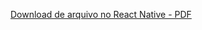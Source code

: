 [Download de arquivo no React Native - PDF](https://www.youtube.com/watch?v=qKGh8pUuBaU&list=LL&index=2)
